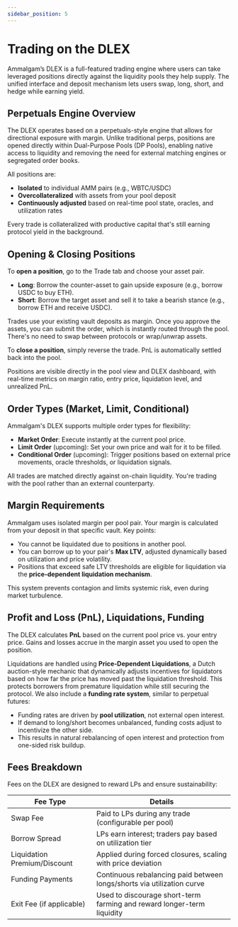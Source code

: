 ```yaml
---
sidebar_position: 5
---
```


# Trading on the DLEX

Ammalgam’s DLEX is a full-featured trading engine where users can take leveraged positions directly against the liquidity pools they help supply. The unified interface and deposit mechanism lets users swap, long, short, and hedge while earning yield.

## Perpetuals Engine Overview
The DLEX operates based on a perpetuals-style engine that allows for directional exposure with margin. Unlike traditional perps, positions are opened directly within Dual-Purpose Pools (DP Pools), enabling native access to liquidity and removing the need for external matching engines or segregated order books.

All positions are:
- <strong>Isolated</strong> to individual AMM pairs (e.g., WBTC/USDC)
- <strong>Overcollateralized</strong> with assets from your pool deposit
- <strong>Continuously adjusted</strong> based on real-time pool state, oracles, and utilization rates

Every trade is collateralized with productive capital that's still earning protocol yield in the background.

## Opening & Closing Positions
To <strong>open a position</strong>, go to the Trade tab and choose your asset pair.
- <strong>Long</strong>: Borrow the counter-asset to gain upside exposure (e.g., borrow USDC to buy ETH).
- <strong>Short</strong>: Borrow the target asset and sell it to take a bearish stance (e.g., borrow ETH and receive USDC).

Trades use your existing vault deposits as margin. Once you approve the assets, you can submit the order, which is instantly routed through the pool. There's no need to swap between protocols or wrap/unwrap assets.

To <strong>close a position</strong>, simply reverse the trade. PnL is automatically settled back into the pool.

Positions are visible directly in the pool view and DLEX dashboard, with real-time metrics on margin ratio, entry price, liquidation level, and unrealized PnL.

## Order Types (Market, Limit, Conditional)
Ammalgam's DLEX supports multiple order types for flexibility:
- <strong>Market Order</strong>: Execute instantly at the current pool price.
- <strong>Limit Order</strong> (upcoming): Set your own price and wait for it to be filled.
- <strong>Conditional Order</strong> (upcoming): Trigger positions based on external price movements, oracle thresholds, or liquidation signals.

All trades are matched directly against on-chain liquidity. You're trading with the pool rather than an external counterparty.

## Margin Requirements
Ammalgam uses isolated margin per pool pair. Your margin is calculated from your deposit in that specific vault.
Key points:
- You cannot be liquidated due to positions in another pool.
- You can borrow up to your pair's <strong>Max LTV</strong>, adjusted dynamically based on utilization and price volatility.
- Positions that exceed safe LTV thresholds are eligible for liquidation via the <strong>price-dependent liquidation mechanism</strong>.

This system prevents contagion and limits systemic risk, even during market turbulence.

## Profit and Loss (PnL), Liquidations, Funding
The DLEX calculates <strong>PnL</strong> based on the current pool price vs. your entry price. Gains and losses accrue in the margin asset you used to open the position.

Liquidations are handled using <strong>Price-Dependent Liquidations</strong>, a Dutch auction-style mechanic that dynamically adjusts incentives for liquidators based on how far the price has moved past the liquidation threshold. This protects borrowers from premature liquidation while still securing the protocol.
We also include a <strong>funding rate system</strong>, similar to perpetual futures:
- Funding rates are driven by <strong>pool utilization</strong>, not external open interest.
- If demand to long/short becomes unbalanced, funding costs adjust to incentivize the other side.
- This results in natural rebalancing of open interest and protection from one-sided risk buildup.

## Fees Breakdown
Fees on the DLEX are designed to reward LPs and ensure sustainability:

| Fee Type                   | Details                                                                 |
|---------------------------|-------------------------------------------------------------------------|
| Swap Fee                  | Paid to LPs during any trade (configurable per pool)                     |
| Borrow Spread             | LPs earn interest; traders pay based on utilization tier                 |
| Liquidation Premium/Discount | Applied during forced closures, scaling with price deviation           |
| Funding Payments          | Continuous rebalancing paid between longs/shorts via utilization curve   |
| Exit Fee (if applicable)  | Used to discourage short-term farming and reward longer-term liquidity   |








